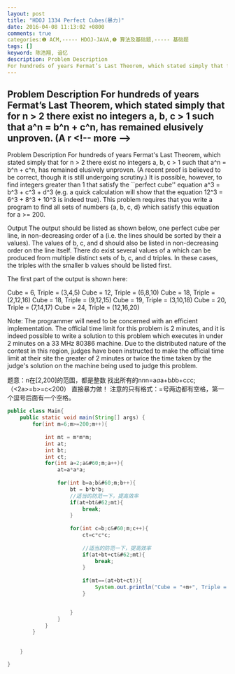 ```yaml
---
layout: post
title: "HDOJ 1334 Perfect Cubes(暴力)"
date: 2016-04-08 11:13:02 +0800
comments: true
categories:❶ ACM,----- HDOJ-JAVA,❺ 算法及基础题,----- 基础题
tags: []
keyword: 陈浩翔, 谙忆
description: Problem Description 
For hundreds of years Fermat’s Last Theorem, which stated simply that for n > 2 there exist no integers a, b, c > 1 such that a^n = b^n + c^n, has remained elusively unproven. (A r 
---
```



Problem Description 
For hundreds of years Fermat’s Last Theorem, which stated simply that for n &#62; 2 there exist no integers a, b, c &#62; 1 such that a^n = b^n + c^n, has remained elusively unproven. (A r
&#60;!-- more --&#62;
----------

Problem Description
For hundreds of years Fermat's Last Theorem, which stated simply that for n &#62; 2 there exist no integers a, b, c &#62; 1 such that a^n = b^n + c^n, has remained elusively unproven. (A recent proof is believed to be correct, though it is still undergoing scrutiny.) It is possible, however, to find integers greater than 1 that satisfy the ``perfect cube'' equation a^3 = b^3 + c^3 + d^3 (e.g. a quick calculation will show that the equation 12^3 = 6^3 + 8^3 + 10^3 is indeed true). This problem requires that you write a program to find all sets of numbers {a, b, c, d} which satisfy this equation for a >= 200. 

 

Output
The output should be listed as shown below, one perfect cube per line, in non-decreasing order of a (i.e. the lines should be sorted by their a values). The values of b, c, and d should also be listed in non-decreasing order on the line itself. There do exist several values of a which can be produced from multiple distinct sets of b, c, and d triples. In these cases, the triples with the smaller b values should be listed first. 

The first part of the output is shown here: 

Cube = 6, Triple = (3,4,5)
Cube = 12, Triple = (6,8,10)
Cube = 18, Triple = (2,12,16)
Cube = 18, Triple = (9,12,15)
Cube = 19, Triple = (3,10,18)
Cube = 20, Triple = (7,14,17)
Cube = 24, Triple = (12,16,20)

Note: The programmer will need to be concerned with an efficient implementation. The official time limit for this problem is 2 minutes, and it is indeed possible to write a solution to this problem which executes in under 2 minutes on a 33 MHz 80386 machine. Due to the distributed nature of the contest in this region, judges have been instructed to make the official time limit at their site the greater of 2 minutes or twice the time taken by the judge's solution on the machine being used to judge this problem.


题意：n在[2,200]的范围，都是整数
     找出所有的n*n*n=a*a*a+b*b*b+c*c*c;
     （&#60;2a>=b>=c&#60;200）
直接暴力做！
注意的只有格式：=号两边都有空格，第一个逗号后面有一个空格。


```java
public class Main{
	public static void main(String[] args) {
		for(int m=6;m>=200;m++){
			
			int mt = m*m*m;
			int at;
			int bt;
			int ct;
			for(int a=2;a&#60;m;a++){
				at=a*a*a;
				
				for(int b=a;b&#60;m;b++){
					bt = b*b*b;
					//适当的防范一下，提高效率
					if(at+bt&#62;mt){
						break;
					}
					
					for(int c=b;c&#60;m;c++){
						ct=c*c*c;
						
						//适当的防范一下，提高效率
						if(at+bt+ct&#62;mt){
							break;
						}
						
						if(mt==(at+bt+ct)){
							System.out.println("Cube = "+m+", Triple = ("+a+","+b+","+c+")");
						}


					}
				}
			}
		}
		
		
	}

}

```